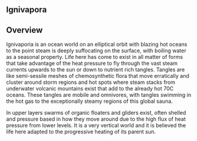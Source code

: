 ## Ignivapora

## Overview

Ignivaporia is an ocean world on an elliptical orbit with blazing hot oceans to the point steam is deeply suffocating on the surface, with boiling water as a seasonal property.  Life here has come to exist in all matter of forms that take advantage of the heat pressure to fly through the vast steam currents upwards to the sun or down to nutrient rich tangles.  Tangles are like semi-sessile meshes of chemosynthetic flora that move erratically and cluster around storm regions and hot spots where steam stacks from underwater volcanic mountains exist that add to the already hot 70C oceans.  These tangles are mobile and omnivores, with tangles swimming in the hot gas to the exceptionally steamy regions of this global sauna.  

In upper layers swarms of organic floaters and gliders exist, often shelled and pressure based in how they move around due to the high flux of heat pressure from lower levels.  It is a very vertical world and it is believed the life here adapted to the progressive heating of its parent sun.

